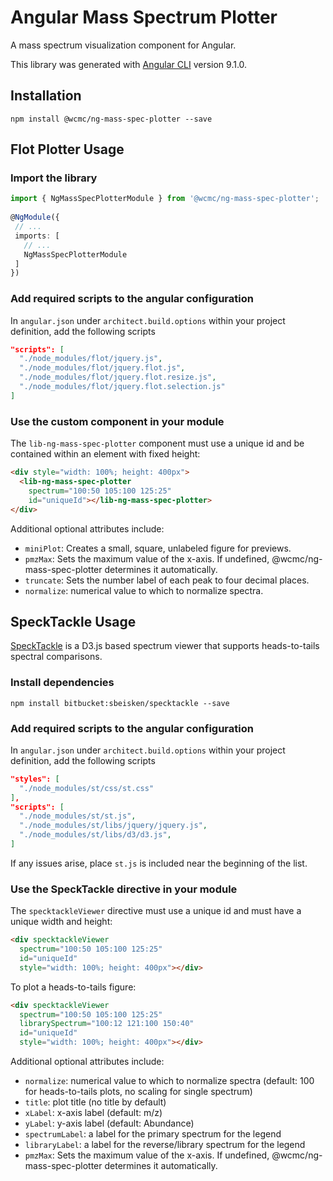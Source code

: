 # Angular Mass Spectrum Plotter

A mass spectrum visualization component for Angular.

This library was generated with [Angular CLI](https://github.com/angular/angular-cli) version 9.1.0.

## Installation

```shell
npm install @wcmc/ng-mass-spec-plotter --save
```

## Flot Plotter Usage

### Import the library
```typescript
import { NgMassSpecPlotterModule } from '@wcmc/ng-mass-spec-plotter';
 
@NgModule({
 // ...
 imports: [
   // ...
   NgMassSpecPlotterModule
 ]
})
```

### Add required scripts to the angular configuration
In `angular.json` under `architect.build.options` within your project definition, add the following scripts

```json
"scripts": [
  "./node_modules/flot/jquery.js",
  "./node_modules/flot/jquery.flot.js",
  "./node_modules/flot/jquery.flot.resize.js",
  "./node_modules/flot/jquery.flot.selection.js"
]
```

### Use the custom component in your module
The `lib-ng-mass-spec-plotter` component must use a unique id and be contained within an element with fixed height:

```html
<div style="width: 100%; height: 400px">
  <lib-ng-mass-spec-plotter
    spectrum="100:50 105:100 125:25"
    id="uniqueId"></lib-ng-mass-spec-plotter>
</div>
```

Additional optional attributes include:
* `miniPlot`: Creates a small, square, unlabeled figure for previews.
* `pmzMax`: Sets the maximum value of the x-axis. If undefined, @wcmc/ng-mass-spec-plotter determines it automatically.
* `truncate`: Sets the number label of each peak to four decimal places.
* `normalize`: numerical value to which to normalize spectra.

## SpeckTackle Usage

[SpeckTackle](https://bitbucket.org/sbeisken/specktackle/) is a D3.js based spectrum viewer that supports heads-to-tails spectral comparisons.

### Install dependencies

```shell
npm install bitbucket:sbeisken/specktackle --save

```

### Add required scripts to the angular configuration
In `angular.json` under `architect.build.options` within your project definition, add the following scripts

```json
"styles": [
  "./node_modules/st/css/st.css"
],
"scripts": [
  "./node_modules/st/st.js",
  "./node_modules/st/libs/jquery/jquery.js",
  "./node_modules/st/libs/d3/d3.js",
]
```

If any issues arise, place `st.js` is included near the beginning of the list.

### Use the SpeckTackle directive in your module
The `specktackleViewer` directive must use a unique id and must have a unique width and height:

```html
<div specktackleViewer
  spectrum="100:50 105:100 125:25"
  id="uniqueId"
  style="width: 100%; height: 400px"></div>
```

To plot a heads-to-tails figure:

```html
<div specktackleViewer
  spectrum="100:50 105:100 125:25"
  librarySpectrum="100:12 121:100 150:40"
  id="uniqueId"
  style="width: 100%; height: 400px"></div>
```

Additional optional attributes include:
* `normalize`: numerical value to which to normalize spectra (default: 100 for heads-to-tails plots, no scaling for single spectrum)
* `title`: plot title (no title by default)
* `xLabel`: x-axis label (default: m/z)
* `yLabel`: y-axis label (default: Abundance)
* `spectrumLabel`: a label for the primary spectrum for the legend
* `libraryLabel`: a label for the reverse/library spectrum for the legend
* `pmzMax`: Sets the maximum value of the x-axis. If undefined, @wcmc/ng-mass-spec-plotter determines it automatically.
